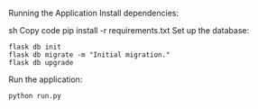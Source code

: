 Running the Application
Install dependencies:

sh
Copy code
pip install -r requirements.txt
Set up the database:

```
flask db init
flask db migrate -m "Initial migration."
flask db upgrade
```

Run the application:

```
python run.py
```
